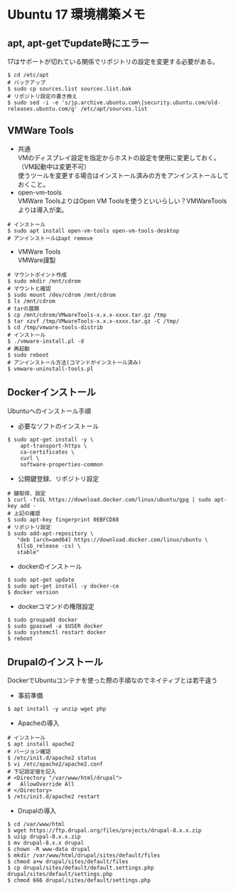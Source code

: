 # Ubuntu 17 環境構築メモ

## apt, apt-getでupdate時にエラー
17はサポートが切れている関係でリポジトリの設定を変更する必要がある。
```
$ cd /etc/apt
# バックアップ
$ sudo cp sources.list sources.list.bak
# リポジトリ設定の書き換え
$ sudo sed -i -e 's/jp.archive.ubuntu.com\|security.ubuntu.com/old-releases.ubuntu.com/g' /etc/apt/sources.list
```

## VMWare Tools
- 共通  
VMのディスプレイ設定を指定からホストの設定を使用に変更しておく。（VM起動中は変更不可）  
使うツールを変更する場合はインストール済みの方をアンインストールしておくこと。
- open-vm-tools  
VMWare ToolsよりはOpen VM Toolsを使うといいらしい？VMWareToolsよりは導入が楽。  
```
# インストール
$ sudo apt install open-vm-tools open-vm-tools-desktop
# アンインストールはapt remove
```
- VMWare Tools  
VMWare謹製
```
# マウントポイント作成
$ sudo mkdir /mnt/cdrom
# マウントと確認
$ sudo mount /dev/cdrom /mnt/cdrom
$ ls /mnt/cdrom
# tarの展開
$ cp /mnt/cdrom/VMwareTools-x.x.x-xxxx.tar.gz /tmp
$ tar xzvf /tmp/VMwareTools-x.x.x-xxxx.tar.gz -C /tmp/
$ cd /tmp/vmware-tools-distrib
# インストール
$ ./vmware-install.pl -d
# 再起動
$ sudo reboot
# アンインストール方法(コマンドがインストール済み)
$ vmware-uninstall-tools.pl
```

## Dockerインストール
Ubuntuへのインストール手順
- 必要なソフトのインストール
```
$ sudo apt-get install -y \
    apt-transport-https \
    ca-certificates \
    curl \
    software-properties-common
```
- 公開鍵登録、リポジトリ設定
```
# 鍵取得、設定
$ curl -fsSL https://download.docker.com/linux/ubuntu/gpg | sudo apt-key add -
# 上記の確認
$ sudo apt-key fingerprint 0EBFCD88
# リポジトリ設定
$ sudo add-apt-repository \
   "deb [arch=amd64] https://download.docker.com/linux/ubuntu \
   $(lsb_release -cs) \
   stable"
```
- dockerのインストール
```
$ sudo apt-get update
$ sudo apt-get install -y docker-ce
$ docker version
```
- dockerコマンドの権限設定
```
$ sudo groupadd docker
$ sudo gpasswd -a $USER docker
$ sudo systemctl restart docker
$ reboot
```

## Drupalのインストール
DockerでUbuntuコンテナを使った際の手順なのでネイティブとは若干違う
- 事前準備
```
$ apt install -y unzip wget php
```
- Apacheの導入
```
# インストール
$ apt install apache2
# バージョン確認
$ /etc/init.d/apache2 status
$ vi /etc/apache2/apache2.conf
# 下記設定値を記入
# <Directory "/var/www/html/drupal">
#   AllowOverride All
# </Directory>
$ /etc/init.d/apache2 restart
```
- Drupalの導入
```
$ cd /var/www/html
$ wget https://ftp.drupal.org/files/projects/drupal-8.x.x.zip
$ uzip drupal-8.x.x.zip
$ mv drupal-8.x.x drupal
$ chown -R www-data drupal
$ mkdir /var/www/html/drupal/sites/default/files
$ chmod a+w drupal/sites/default/files
$ cp drupal/sites/default/default.settings.php drupal/sites/default/settings.php
$ chmod 666 drupal/sites/default/settings.php
```